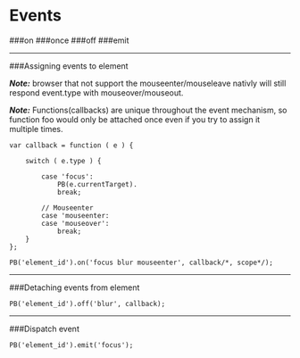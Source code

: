 # Events

###on
###once
###off
###emit

***

###Assigning events to element

***Note:*** browser that not support the mouseenter/mouseleave nativly will still respond
event.type with mouseover/mouseout.

***Note:*** Functions(callbacks) are unique throughout the event mechanism, so function foo would only be attached once even if you try to assign it multiple times.

	var callback = function ( e ) {
		
		switch ( e.type ) {
			
			case 'focus':
				PB(e.currentTarget).
				break;
			
			// Mouseenter
			case 'mouseenter:
			case 'mouseover':
				break;
		}
	};
	
	PB('element_id').on('focus blur mouseenter', callback/*, scope*/);

***

###Detaching events from element

	PB('element_id').off('blur', callback);

***

###Dispatch event

	PB('element_id').emit('focus');

